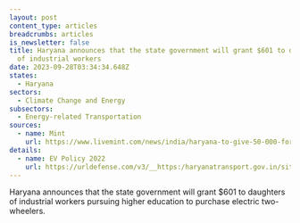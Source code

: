 ```yaml
---
layout: post
content_type: articles
breadcrumbs: articles
is_newsletter: false
title: Haryana announces that the state government will grant $601 to daughters
  of industrial workers
date: 2023-09-28T03:34:34.648Z
states:
  - Haryana
sectors:
  - Climate Change and Energy
subsectors:
  - Energy-related Transportation
sources:
  - name: Mint
    url: https://www.livemint.com/news/india/haryana-to-give-50-000-for-daughters-of-industrial-workers-pursuing-higher-education-to-buy-electric-twowheelers-11694956834957.html
details:
  - name: EV Policy 2022
    url: https://urldefense.com/v3/__https:/haryanatransport.gov.in/sites/default/files/Electric*20Vehicle*20Policy_2.pdf__;JSU!!KRhing!cAEot1GOkhom3Vlochq6UjhoALqjvhf0JEWfdDdlhAkCiz4mmRV77HqaVkUTcLtxR6nlWO5uGbyCG8AVjmO_$
---
```

Haryana announces that the state government will grant $601 to daughters of industrial workers pursuing higher education to purchase electric two-wheelers.
